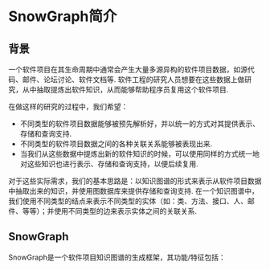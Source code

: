 # SnowGraph简介

背景
-------------------------------
一个软件项目在其生命周期中通常会产生大量多源异构的软件项目数据，如源代码、邮件、论坛讨论、软件文档等.
软件工程的研究人员想要在这些数据上做研究，从中抽取提炼出软件知识，从而能够帮助程序员复用这个软件项目.

在做这样的研究的过程中，我们希望：

- 不同类型的软件项目数据能够被预先解析好，并以统一的方式对其提供表示、存储和查询支持.
- 不同类型的软件项目数据之间的各种关联关系能够被表现出来.
- 当我们从这些数据中提炼出新的软件知识的时候，可以使用同样的方式统一地对这些知识也进行表示、存储和查询支持，以便后续复用.

对于这些实际需求，我们的基本思路是：以知识图谱的形式来表示从软件项目数据中抽取出来的知识，并使用图数据库来提供存储和查询支持.
在一个知识图谱中，我们使用不同类型的结点来表示不同类型的实体（如：类、方法、接口、人、邮件、等等）；并使用不同类型的边来表示实体之间的关联关系.

SnowGraph
-------------------------------
SnowGraph是一个软件项目知识图谱的生成框架，其功能/特征包括：
